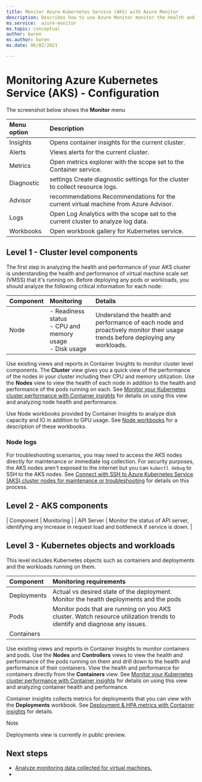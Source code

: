 ```yaml
---
title: Monitor Azure Kubernetes Service (AKS) with Azure Monitor
description: Describes how to use Azure Monitor monitor the health and performance of  virtual machines and the workloads.
ms.service:  azure-monitor
ms.topic: conceptual
author: bwren
ms.author: bwren
ms.date: 06/02/2021

---
```


# Monitoring Azure Kubernetes Service (AKS) - Configuration


The screenshot below shows the **Monitor** menu 

| Menu option | Description |
|:---|:---|
| Insights | Opens container insights for the current cluster. |
| Alerts | Views alerts for the current cluster. |
| Metrics | Open metrics explorer with the scope set to the Container service. |
| Diagnostic | settings	Create diagnostic settings for the cluster to collect resource logs. |
| Advisor | recommendations	Recommendations for the current virtual machine from Azure Advisor. |
| Logs | Open Log Analytics with the scope set to the current cluster to analyze log data. |
| Workbooks | Open workbook gallery for Kubernetes service. |


## Level 1 - Cluster level components
The first step in analyzing the health and performance of your AKS cluster is understanding the health and performance of virtual machine scale set (VMSS) that it's running on. Before deploying any pods or workloads, you should analyze the following critical information for each node:

| Component | Monitoring | Details |
|:---|:---|:---|
| Node | - Readiness status<br>- CPU and memory usage<br>- Disk usage | Understand the health and performance of each node and proactively monitor their usage trends before deploying any workloads. |


Use existing views and reports in Container Insights to monitor cluster level components. The **Cluster** view gives you a quick view of the performance of the nodes in your cluster including their CPU and memory utilization. Use the **Nodes** view to view the health of each node in addition to the health and performance of the pods running on each. See [Monitor your Kubernetes cluster performance with Container insights](container-insights-analyze.md) for details on using this view and analyzing node health and performance.

Use Node workbooks provided by Container Insights to analyze disk capacity and IO in addition to GPU usage. See [Node workbooks](container-insights-reports.md#node-workbooks) for a description of these workbooks.



### Node logs
For troubleshooting scenarios, you may need to access the AKS nodes directly for maintenance or immediate log collection. For security purposes, the AKS nodes aren't exposed to the internet but you can `kubectl debug` to SSH to the AKS nodes. See [Connect with SSH to Azure Kubernetes Service (AKS) cluster nodes for maintenance or troubleshooting](../../aks/ssh.md) for details on this process.

## Level 2 - AKS components

| Component | Monitoring |
| API Server | Monitor the status of API server, identifying any increase in request load and bottleneck if service is down. |

## Level 3 - Kubernetes objects and workloads
This level includes Kubernetes objects such as containers and deployments and the workloads running on them.

| Component | Monitoring requirements |
|:---|:---|
| Deployments | Actual vs desired state of the deployment. Monitor the health deployments and the pods  | <br>Rolled-up status pods<br>Rolled-up resource utilization
| Pods | Monitor pods that are running on you AKS cluster. Watch resource utilization trends to identify and diagnose any issues. | - Pod status<br>- CPU<br>- Memory<br>Persistent Volumes |
| Containers | | - CPU<br>- Memory |


Use existing views and reports in Container Insights to monitor containers and pods. Use the **Nodes** and **Controllers** views to view the health and performance of the pods running on them and drill down to the health and performance of their containers. View the health and performance for containers directly from the **Containers** view. See [Monitor your Kubernetes cluster performance with Container insights](container-insights-analyze.md) for details on using this view and analyzing container health and performance.

Container insights collects metrics for deployments that you can view with the **Deployments** workbook. See [Deployment & HPA metrics with Container insights](container-insights-deployment-hpa-metrics.md) for details.

> [!NOTE]
> Deployments view is currently in public preview.


## Next steps

* [Analyze monitoring data collected for virtual machines.](monitor-virtual-machine-analyze.md)
* 